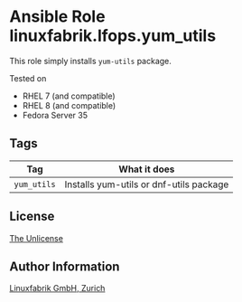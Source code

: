 # Ansible Role linuxfabrik.lfops.yum_utils

This role simply installs `yum-utils` package.

Tested on

* RHEL 7 (and compatible)
* RHEL 8 (and compatible)
* Fedora Server 35


## Tags

| Tag         | What it does                            |
| ---         | ------------                            |
| `yum_utils` | Installs yum-utils or dnf-utils package |


## License

[The Unlicense](https://unlicense.org/)


## Author Information

[Linuxfabrik GmbH, Zurich](https://www.linuxfabrik.ch)
